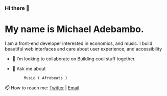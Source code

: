 ### Hi there 👋

<!--
**Blazing-Mike/Blazing-Mike** is a ✨ _special_ ✨ repository because its `README.md` (this file) appears on your GitHub profile.

-->

  # My name is Michael Adebambo.
  
  I am a front-end developer interested in economics, and music. I build beautiful web interfaces and care about user experience, and accessibility 

           

-  👯 I’m looking to collaborate on  Building cool stuff together.



- 💬 Ask me about  
               
           Music ( Afrobeats ) 


 📫 How to reach me:  [Twitter](https://www.twitter.com/Mikeoxygen1) | [Email](mailto:adebambomichael5@gmail.com)



                           
  
               
                               


